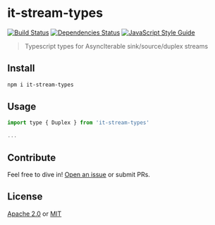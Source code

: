 # it-stream-types

[![Build Status](https://github.com/achingbrain/it-stream-types/actions/workflows/main.yml/badge.svg?branch=master)](https://github.com/achingbrain/it-stream-types/actions/workflows/main.yml)
[![Dependencies Status](https://david-dm.org/achingbrain/it-stream-types/status.svg)](https://david-dm.org/achingbrain/it-stream-types)
[![JavaScript Style Guide](https://img.shields.io/badge/code_style-standard-brightgreen.svg)](https://standardjs.com)

> Typescript types for AsyncIterable sink/source/duplex streams

## Install

```sh
npm i it-stream-types
```

## Usage

```js
import type { Duplex } from 'it-stream-types'

...
```

## Contribute

Feel free to dive in! [Open an issue](https://github.com/achingbrain/it-stream-types/issues/new) or submit PRs.

## License

[Apache 2.0](LICENSE-APACHE) or [MIT](LICENSE-MIT)
